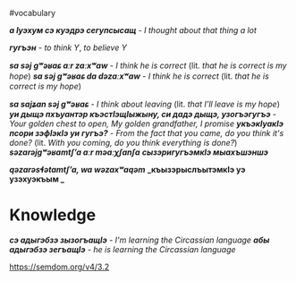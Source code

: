 #vocabulary


**_а Iуэхум  сэ куэдрэ сегупсысащ_** - _I thought about that thing a lot_

**_гугъэн_** - _to think Y_, _to believe Y_



**_sa səj gʷəʁaɕ aːr zaːxʷaw_** - _I think he is correct_ (lit. _that he is correct is my hope_)
**_sa səj gʷəʁaɕ da dəzaːxʷaw_** - _I think he is correct_ (lit. _that he is correct is my hope_)

**_sa sajʑan səj gʷəʁaɕ_** - _I think about leaving_ (lit. _that I'll leave is my hope_)
**_уи дыщэ пхъуантэр къэстIэщIыжыну, си дадэ дыщэ, узогъэгугъэ_** - _Your golden chest to open, My golden grandfather, I promise_
**_укъэкIуакIэ псори зэфIэкIэ уи гугъэ?_** - _From the fact that you came, do you think it's done?_ (lit. _With you coming, do you think everything is done?_)
**_səzarəjgʷəʁamtʃʼa aːr məaːχʃanʃa_**
**_сызэригугъэмкIэ мыахъшэншэ_**

**_qəzarəsɬətamtʃʼa, wa wəzaxʷaqəm_**
**_къызэрыслъытэмкIэ уэ узэхуэкъым _**



# Knowledge

**_сэ адыгэбзэ зызогъащIэ_** - _I'm learning the Circassian language_
**_абы адыгэбзэ зегъащIэ_** - _he is learning the Circassian language_



https://semdom.org/v4/3.2